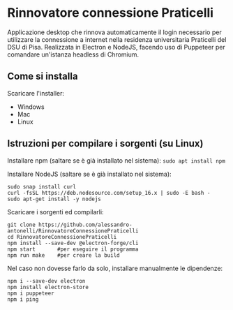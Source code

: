 # Rinnovatore connessione Praticelli
Applicazione desktop che rinnova automaticamente il login necessario per utilizzare la connessione a internet nella residenza universitaria Praticelli del DSU di Pisa. Realizzata in Electron e NodeJS, facendo uso di Puppeteer per comandare un'istanza headless di Chromium.

## Come si installa
Scaricare l'installer:
* Windows
* Mac
* Linux

## Istruzioni per compilare i sorgenti (su Linux)
Installare npm (saltare se è già installato nel sistema):
`sudo apt install npm`

Installare NodeJS (saltare se è già installato nel sistema):
``` Shell Session
sudo snap install curl
curl -fsSL https://deb.nodesource.com/setup_16.x | sudo -E bash -
sudo apt-get install -y nodejs
```

Scaricare i sorgenti ed compilarli:

``` Shell Session
git clone https://github.com/alessandro-antonelli/RinnovatoreConnessionePraticelli
cd RinnovatoreConnessionePraticelli
npm install --save-dev @electron-forge/cli
npm start       #per eseguire il programma
npm run make    #per creare la build
```

Nel caso non dovesse farlo da solo, installare manualmente le dipendenze:
``` Shell Session
npm i --save-dev electron
npm install electron-store
npm i puppeteer
npm i ping
```
